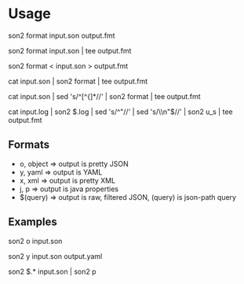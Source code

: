 # Usage

son2 format input.son output.fmt

son2 format input.son | tee output.fmt

son2 format < input.son > output.fmt

cat input.son | son2 format | tee output.fmt

cat input.son | sed 's/^[^{]*//' | son2 format | tee output.fmt

cat input.log | son2 $.log | sed 's/^"//' | sed 's/\\n"$//' | son2 u_s | tee output.fmt


## Formats
* o, object => output is pretty JSON
* y, yaml => output is YAML
* x, xml  => output is pretty XML
* j, p => output is java properties 
* $(query) => output is raw, filtered JSON, (query) is json-path query

## Examples

son2 o input.son

son2 y input.son output.yaml

son2 $.* input.son | son2 p
